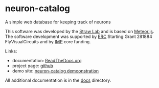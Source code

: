 # neuron-catalog

A simple web database for keeping track of neurons

This software was developed by the [Straw Lab](http://strawlab.org/)
and is based on [Meteor.js](https://www.meteor.com/). The software
development was supported by [ERC](http://erc.europa.eu/) Starting
Grant 281884 FlyVisualCircuits and by [IMP](http://www.imp.ac.at/)
core funding.

Links:

- documentation: [ReadTheDocs.org](https://neuron-catalog.readthedocs.org/en/latest/)
- project page: [github](https://github.com/strawlab/neuron-catalog)
- demo site: [neuron-catalog demoonstration](https://neuron-catalog.meteor.com)

All additional documentation is in the [docs](docs) directory.
